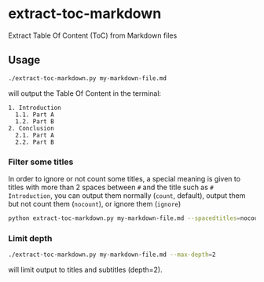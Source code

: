# extract-toc-markdown
Extract Table Of Content (ToC) from Markdown files

## Usage
```bash
./extract-toc-markdown.py my-markdown-file.md
```
will output the Table Of Content in the terminal:
```
1. Introduction
  1.1. Part A
  1.2. Part B
2. Conclusion
  2.1. Part A
  2.2. Part B
```

### Filter some titles
In order to ignore or not count some titles, a special meaning is given to titles with more than 2 spaces between `#` and the title such as `#  Introduction`, you can output them normally (`count`, default), output them but not count them (`nocount`), or ignore them (`ignore`)  

```bash
python extract-toc-markdown.py my-markdown-file.md --spacedtitles=nocount
```

### Limit depth
```bash
./extract-toc-markdown.py my-markdown-file.md --max-depth=2
```
will limit output to titles and subtitles (depth=2).
